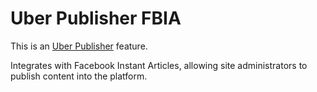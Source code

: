 # Uber Publisher FBIA 

This is an [Uber Publisher](https://www.drupal.org/project/uber_publisher)
 feature.

Integrates with Facebook Instant Articles, allowing site administrators to
 publish content into the platform.
